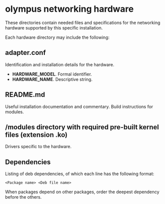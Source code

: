 # olympus networking hardware

These directories contain needed files and specifications for the networking
hardware supported by this specific installation.

Each hardware directory may include the following:

## adapter.conf

Identification and installation details for the hardware.

* **HARDWARE_MODEL**. Formal identifier.
* **HARDWARE_NAME**. Descriptive string.

## README.md

Useful installation documentation and commentary. Build instructions
for modules.

## /modules directory with required pre-built kernel files (extension .ko)

Drivers specific to the hardware. 

## Dependencies

Listing of deb dependencies, of which each line has the following format:

```
<Package name> <Deb file name>
```

When packages depend on other packages, order the deepest dependency before
the others.
